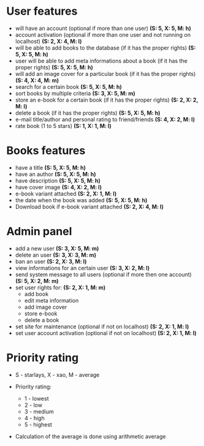 User features
=============
* will have an account (optional if more than one user) **(S: 5, X: 5, M: h)**
* account activation (optional if more than one user and not running on localhost) **(S: 2, X: 4, M: l)**
* will be able to add books to the database (if it has the proper rights) **(S: 5, X: 5, M: h)**
* user will be able to add meta informations about a book (if it has the proper rights) **(S: 5, X: 5, M: h)**
* will add an image cover for a particular book (if it has the proper rights) **(S: 4, X: 4, M: m)**
* search for a certain book **(S: 5, X: 5, M: h)**
* sort books by multiple criteria **(S: 3, X: 5, M: m)**
* store an e-book for a certain book (if it has the proper rights) **(S: 2, X: 2, M: l)**
* delete a book (if it has the proper rights) **(S: 5, X: 5, M: h)**
* e-mail title/author and personal rating to friend/friends **(S: 4, X: 2, M: l)**
* rate book (1 to 5 stars) **(S: 1, X: 1, M: l)**

Books features
==============
* have a title **(S: 5, X: 5, M: h)**
* have an author **(S: 5, X: 5, M: h)**
* have description **(S: 5, X: 5, M: h)**
* have cover image **(S: 4, X: 2, M: l)**
* e-book variant attached **(S: 2, X: 1, M: l)**
* the date when the book was added **(S: 5, X: 5, M: h)**
* Download book if e-book variant attached **(S: 2, X: 4, M: l)**

Admin panel
===========
* add a new user **(S: 3, X: 5, M: m)**
* delete an user **(S: 3, X: 3, M: m)**
* ban an user **(S: 2, X: 3, M: l)**
* view informations for an certain user **(S: 3, X: 2, M: l)**
* send system message to all users (optional if more then one account) **(S: 5, X: 2, M: m)**
* set user rights for: **(S: 2, X: 1, M: m)**
    * add book
    * edit meta information
    * add image cover
    * store e-book
    * delete a book
* set site for maintenance (optional if not on localhost) **(S: 2, X: 1, M: l)**
* set user account activation (optional if not on localhost) **(S: 2, X: 1, M: l)**

Priority rating
===============
* S - starlays, X - xao, M - average

* Priority rating:
    * 1 - lowest
    * 2 - low
    * 3 - medium
    * 4 - high
    * 5 - highest

* Calculation of the average is done using arithmetic average

